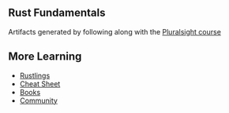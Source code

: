 ## Rust Fundamentals

Artifacts generated by following along with the [Pluralsight course](https://app.pluralsight.com/library/courses/fundamentals-rust/)

## More Learning

- [Rustlings](https://github.com/rust-lang/rustlings)
- [Cheat Sheet](https://cheats.rs)
- [Books](https://www.rust-lang.org/learn)
- [Community](https://www.rust-lang.org/community)